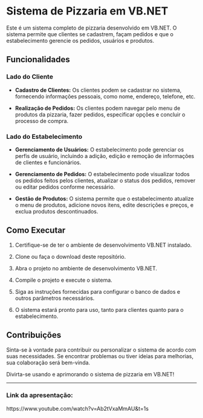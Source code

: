 # Sistema de Pizzaria em VB.NET

Este é um sistema completo de pizzaria desenvolvido em VB.NET. O sistema permite que clientes se cadastrem, façam pedidos e que o estabelecimento gerencie os pedidos, usuários e produtos.

## Funcionalidades

### Lado do Cliente

- **Cadastro de Clientes:** Os clientes podem se cadastrar no sistema, fornecendo informações pessoais, como nome, endereço, telefone, etc.

- **Realização de Pedidos:** Os clientes podem navegar pelo menu de produtos da pizzaria, fazer pedidos, especificar opções e concluir o processo de compra.

### Lado do Estabelecimento

- **Gerenciamento de Usuários:** O estabelecimento pode gerenciar os perfis de usuário, incluindo a adição, edição e remoção de informações de clientes e funcionários.

- **Gerenciamento de Pedidos:** O estabelecimento pode visualizar todos os pedidos feitos pelos clientes, atualizar o status dos pedidos, remover ou editar pedidos conforme necessário.

- **Gestão de Produtos:** O sistema permite que o estabelecimento atualize o menu de produtos, adicione novos itens, edite descrições e preços, e exclua produtos descontinuados.

## Como Executar

1. Certifique-se de ter o ambiente de desenvolvimento VB.NET instalado.

2. Clone ou faça o download deste repositório.

3. Abra o projeto no ambiente de desenvolvimento VB.NET.

4. Compile o projeto e execute o sistema.

5. Siga as instruções fornecidas para configurar o banco de dados e outros parâmetros necessários.

6. O sistema estará pronto para uso, tanto para clientes quanto para o estabelecimento.

## Contribuições

Sinta-se à vontade para contribuir ou personalizar o sistema de acordo com suas necessidades. Se encontrar problemas ou tiver ideias para melhorias, sua colaboração será bem-vinda.

Divirta-se usando e aprimorando o sistema de pizzaria em VB.NET!

---
<h3> Link da apresentação: </h3> https://www.youtube.com/watch?v=Ab2tVxaMmAU&t=1s

